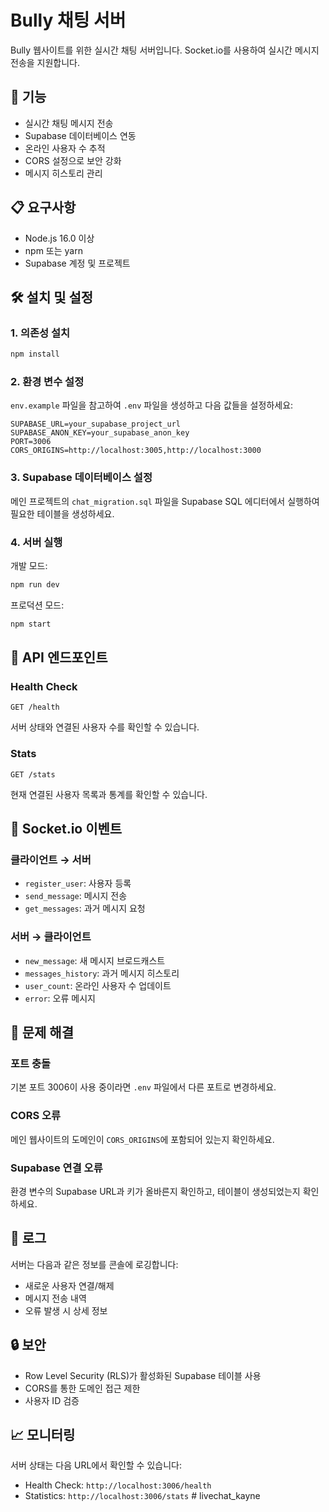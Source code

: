 # Bully 채팅 서버

Bully 웹사이트를 위한 실시간 채팅 서버입니다. Socket.io를 사용하여 실시간 메시지 전송을 지원합니다.

## 🚀 기능

- 실시간 채팅 메시지 전송
- Supabase 데이터베이스 연동
- 온라인 사용자 수 추적
- CORS 설정으로 보안 강화
- 메시지 히스토리 관리

## 📋 요구사항

- Node.js 16.0 이상
- npm 또는 yarn
- Supabase 계정 및 프로젝트

## 🛠 설치 및 설정

### 1. 의존성 설치

```bash
npm install
```

### 2. 환경 변수 설정

`env.example` 파일을 참고하여 `.env` 파일을 생성하고 다음 값들을 설정하세요:

```env
SUPABASE_URL=your_supabase_project_url
SUPABASE_ANON_KEY=your_supabase_anon_key
PORT=3006
CORS_ORIGINS=http://localhost:3005,http://localhost:3000
```

### 3. Supabase 데이터베이스 설정

메인 프로젝트의 `chat_migration.sql` 파일을 Supabase SQL 에디터에서 실행하여 필요한 테이블을 생성하세요.

### 4. 서버 실행

개발 모드:
```bash
npm run dev
```

프로덕션 모드:
```bash
npm start
```

## 📡 API 엔드포인트

### Health Check
```
GET /health
```
서버 상태와 연결된 사용자 수를 확인할 수 있습니다.

### Stats
```
GET /stats
```
현재 연결된 사용자 목록과 통계를 확인할 수 있습니다.

## 🔌 Socket.io 이벤트

### 클라이언트 → 서버

- `register_user`: 사용자 등록
- `send_message`: 메시지 전송
- `get_messages`: 과거 메시지 요청

### 서버 → 클라이언트

- `new_message`: 새 메시지 브로드캐스트
- `messages_history`: 과거 메시지 히스토리
- `user_count`: 온라인 사용자 수 업데이트
- `error`: 오류 메시지

## 🚨 문제 해결

### 포트 충돌
기본 포트 3006이 사용 중이라면 `.env` 파일에서 다른 포트로 변경하세요.

### CORS 오류
메인 웹사이트의 도메인이 `CORS_ORIGINS`에 포함되어 있는지 확인하세요.

### Supabase 연결 오류
환경 변수의 Supabase URL과 키가 올바른지 확인하고, 테이블이 생성되었는지 확인하세요.

## 📝 로그

서버는 다음과 같은 정보를 콘솔에 로깅합니다:
- 새로운 사용자 연결/해제
- 메시지 전송 내역
- 오류 발생 시 상세 정보

## 🔒 보안

- Row Level Security (RLS)가 활성화된 Supabase 테이블 사용
- CORS를 통한 도메인 접근 제한
- 사용자 ID 검증

## 📈 모니터링

서버 상태는 다음 URL에서 확인할 수 있습니다:
- Health Check: `http://localhost:3006/health`
- Statistics: `http://localhost:3006/stats` #   l i v e c h a t _ k a y n e 
 
 